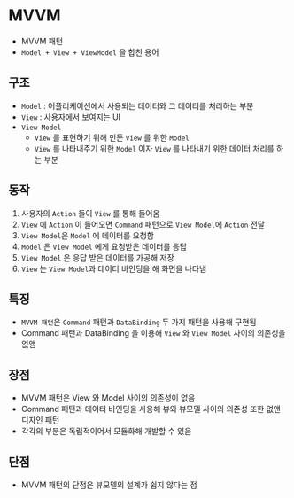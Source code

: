 # MVVM
- MVVM 패턴
- `Model + View + ViewModel` 을 합친 용어


## 구조
- `Model` : 어플리케이션에서 사용되는 데이터와 그 데이터를 처리하는 부분
- `View` : 사용자에서 보여지는 UI
- `View Model`
  - `View` 를 표현하기 위해 만든 `View` 를 위한 `Model` 
  - `View` 를 나타내주기 위한 `Model` 이자 `View` 를 나타내기 위한 데이터 처리를 하는 부분

## 동작
  1. 사용자의 `Action` 들이 `View` 를 통해 들어옴
  2. `View` 에 `Action` 이 들어오면 `Command` 패턴으로 `View Model`에 `Action` 전달
  3. `View Model`은 `Model` 에 데이터를 요청함
  4. `Model` 은 `View Model` 에게 요청받은 데이터를 응답
  5. `View Model` 은 응답 받은 데이터를 가공해 저장
  6. `View` 는 `View Model`과 데이터 바인딩을 해 화면을 나타냄

## 특징
  - `MVVM 패턴`은 `Command` 패턴과 `DataBinding` 두 가지 패턴을 사용해 구현됨
  - Command 패턴과 DataBinding 을 이용해 `View` 와 `View Model` 사이의 의존성을 없앰

## 장점
  - MVVM 패턴은 View 와 Model 사이의 의존성이 없음
  - Command 패턴과 데이터 바인딩을 사용해 뷰와 뷰모델 사이의 의존성 또한 없앤 디자인 패턴
  - 각각의 부분은 독립적이어서 모듈화해 개발할 수 있음

## 단점
  - MVVM 패턴의 단점은 뷰모델의 설계가 쉽지 않다는 점
